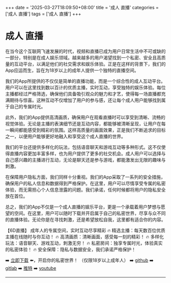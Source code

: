 +++
date = '2025-03-27T18:09:50+08:00'
title = '成人 直播'
categories = ['成人 直播']
tags = ['成人 直播']
+++

# 成人 直播

在当今这个互联网飞速发展的时代，视频和直播已成为用户日常生活中不可或缺的一部分，特别是在成人娱乐领域。越来越多的用户渴望找到一个私密、安全且高质量的互动平台，以满足他们的社交需求和娱乐体验。正是在这样的背景下，我们的App应运而生，旨在为18岁以上的成年人提供一个独特的直播空间。

我们的App所提供的不仅仅是简单的直播功能，而是一个综合性的成人互动平台。用户可以在这里找到数以百计的优质主播，实时互动，享受独特的娱乐体验。每位主播都经过严格筛选，确保他们具备吸引观众的魅力和才艺，使得每一场直播都充满期待与惊喜。这种互动不仅增加了用户的参与感，还让每个成人用户能够找到属于自己的专属时光。

此外，我们的App提供高清画质，确保用户在观看直播时可以享受到清晰、流畅的视觉体验。无论是主播的表演细节还是互动内容，都能够被清晰呈现，让用户在每一瞬间都能感受到精彩的氛围。这样高质量的画面效果，正是我们不断追求的目标之一，以便用户能够更好地融入和享受这个成人直播的世界。

我们的平台还提供多样化的玩法，包括语音聊天和游戏互动等多种形式。这不仅使得直播内容更加丰富多样，也为用户提供了更多的社交机会。成人用户可以选择与自己感兴趣的主播进行互动，无论是聊天还是参与游戏，都能激发出无限的趣味与刺激。

在保障用户隐私方面，我们同样十分重视。我们的App采取了一系列的安全措施，确保用户的私人信息和数据得到严格保护。在这里，用户可以尽情享受专属的私密体验，而无需担心个人信息泄露的问题。我们承诺，任何时候都将用户的隐私安全放在首位。

总之，我们的App不仅是一个成人直播的娱乐平台，更是一个承载着用户梦想与愿望的空间。在这里，用户可以随时下载并开启属于自己的私密世界，尽享与众不同的直播体验。无论你是在寻找刺激，还是希望放松自我，这里都有适合你的内容。

【6D直播】
成年人的专属空间，实时互动尽享精彩
🔥 精选主播：每天数百位优质主播在线随时与你互动！
🔥 高清画质：清晰画面，感受每一刻的精彩！
🔥 多样化玩法：语音聊天、游戏互动，刺激无穷！
🔥 私密房间：独享专属时光，体验真实的私密体验！
🔥 安全保障：隐私与数据安全，我们承诺严格保护！

➡️ [立即下载](https://down123.s3.ap-east-1.amazonaws.com/down/down.html?channelCode=blog) ⬅️，开启你的私密世界！
（仅限18岁以上成年人）
➡️ [github](https://aldult-live.github.io/)
➡️ [gitlab](https://seo-09598d.gitlab.io/)
➡️ [推特](https://x.com/wegame33)
➡️ [youtube](https://www.youtube.com/@6Dlive)

---
